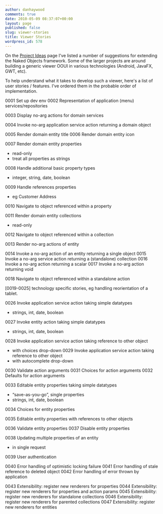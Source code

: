 ```yaml
---
author: danhaywood
comments: true
date: 2010-05-09 08:37:07+00:00
layout: page
published: false
slug: viewer-stories
title: Viewer Stories
wordpress_id: 578
---
```


On the [Project Ideas](http://danhaywood.com/resources/project-ideas/) page I've listed a number of suggestions for extending the Naked Objects framework. Some of the larger projects are around building a generic viewer OOUI in various technologies (Android, JavaFX, GWT, etc).

To help understand what it takes to develop such a viewer, here's a list of user stories / features. I've ordered them in the probable order of implementation.

0001 Set up dev env
0002 Representation of application (menu) services/repositories

0003 Display no-arg actions for domain services

0004 Invoke no-arg application service action returning a domain object

0005 Render domain entity title
0006 Render domain entity icon

0007 Render domain entity properties
- read-only
- treat all properties as strings

0008 Handle additional basic property types
- integer, string, date, boolean

0009 Handle references properties
- eg Customer Address

0010 Navigate to object referenced within a property

0011 Render domain entity collections
- read-only

0012 Navigate to object referenced within a collection

0013 Render no-arg actions of entity

0014 Invoke a no-arg action of an entity returning a single object
0015 Invoke a no-arg service action returning a (standalone) collection
0016 Invoke a no-arg action returning a scalar
0017 Invoke a no-arg action returning void

0018 Navigate to object referenced within a standalone action

[0019-0025] technology specific stories, eg handling reorientation of a tablet.

0026 Invoke application service action taking simple datatypes
- strings, int, date, boolean

0027 Invoke entity action taking simple datatypes
- strings, int, date, boolean

0028 Invoke application service action taking reference to other object
- with choices drop-down
0029 Invoke application service action taking reference to other object
- with autocomplete drop-down

0030 Validate action arguments
0031 Choices for action arguments
0032 Defaults for action arguments

0033 Editable entity properties taking simple datatypes
- “save-as-you-go”, single properties
- strings, int, date, boolean

0034 Choices for entity properties

0035 Editable entity properties with references to other objects

0036 Validate entity properties
0037 Disable entity properties

0038 Updating multiple properties of an entity
- in single request

0039 User authentication

0040 Error handling of optimistic locking failure
0041 Error handling of stale reference to deleted object
0042 Error handling of error thrown by application

0043 Extensibility: register new renderers for properties
0044 Extensibility: register new renderers for properties and action params
0045 Extensibility: register new renderers for standalone collections
0046 Extensibility: register new renderers for parented collections
0047 Extensibility: register new renderers for entities
